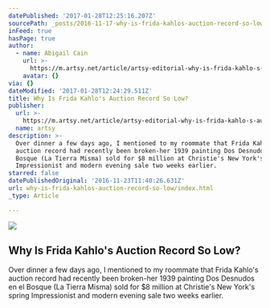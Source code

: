 ```yaml
---
datePublished: '2017-01-28T12:25:16.207Z'
sourcePath: _posts/2016-11-17-why-is-frida-kahlos-auction-record-so-low.md
inFeed: true
hasPage: true
author:
  - name: Abigail Cain
    url: >-
      https://m.artsy.net/article/artsy-editorial-why-is-frida-kahlo-s-auction-record-so-low
    avatar: {}
via: {}
dateModified: '2017-01-28T12:24:29.511Z'
title: Why Is Frida Kahlo's Auction Record So Low?
publisher:
  url: >-
    https://m.artsy.net/article/artsy-editorial-why-is-frida-kahlo-s-auction-record-so-low
  name: artsy
description: >-
  Over dinner a few days ago, I mentioned to my roommate that Frida Kahlo's
  auction record had recently been broken-her 1939 painting Dos Desnudos en el
  Bosque (La Tierra Misma) sold for $8 million at Christie's New York's spring
  Impressionist and modern evening sale two weeks earlier.
starred: false
datePublishedOriginal: '2016-11-23T11:40:26.631Z'
url: why-is-frida-kahlos-auction-record-so-low/index.html
_type: Article

---
```

<article style=""><img src="https://imgflo.herokuapp.com/graph/2b2431f8e7ba7b0/7d46d4ae2f4981f9f2f4085c904caaab/noop.jpg?input=https%3A%2F%2Fartsy-media-uploads.s3.amazonaws.com%2FXcfT8T5f7bohYT5IzukBPA%252F12069_EVENING_213.jpg" /><h1>Why Is Frida Kahlo's Auction Record So Low?</h1><p>Over dinner a few days ago, I mentioned to my roommate that Frida Kahlo's auction record had recently been broken-her 1939 painting Dos Desnudos en el Bosque (La Tierra Misma) sold for $8 million at Christie's New York's spring Impressionist and modern evening sale two weeks earlier.</p></article>